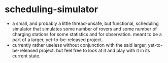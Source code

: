 # scheduling-simulator
* a small, and probably a little thread-unsafe, but functional, scheduling simulator that simulates some number of rovers and some number of charging stations for some statistics and for observation. meant to be a part of a larger, yet-to-be-released project.
* currently rather useless without conjunction with the said larger, yet-to-be-released project. but feel free to look at it and play with it in its current state.

